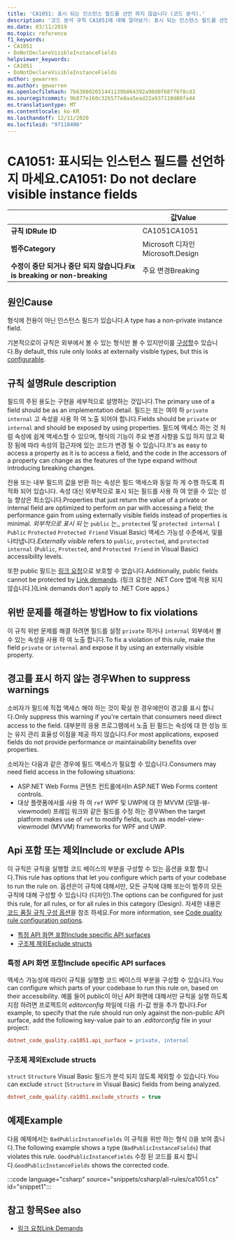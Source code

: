 ```yaml
---
title: 'CA1051: 표시 되는 인스턴스 필드를 선언 하지 않습니다 (코드 분석).'
description: '코드 분석 규칙 CA1051에 대해 알아보기: 표시 되는 인스턴스 필드를 선언 하지 않습니다.'
ms.date: 03/11/2019
ms.topic: reference
f1_keywords:
- CA1051
- DoNotDeclareVisibleInstanceFields
helpviewer_keywords:
- CA1051
- DoNotDeclareVisibleInstanceFields
author: gewarren
ms.author: gewarren
ms.openlocfilehash: 7b638602651441139b864392a90d0f68ff6f8cd3
ms.sourcegitcommit: 9b877e160c326577e8aa5ead22a937110d80fa44
ms.translationtype: MT
ms.contentlocale: ko-KR
ms.lasthandoff: 12/11/2020
ms.locfileid: "97110496"
---
```

# <a name="ca1051-do-not-declare-visible-instance-fields"></a><span data-ttu-id="a1937-103">CA1051: 표시되는 인스턴스 필드를 선언하지 마세요.</span><span class="sxs-lookup"><span data-stu-id="a1937-103">CA1051: Do not declare visible instance fields</span></span>

| | <span data-ttu-id="a1937-104">값</span><span class="sxs-lookup"><span data-stu-id="a1937-104">Value</span></span> |
|-|-|
| <span data-ttu-id="a1937-105">**규칙 ID**</span><span class="sxs-lookup"><span data-stu-id="a1937-105">**Rule ID**</span></span> |<span data-ttu-id="a1937-106">CA1051</span><span class="sxs-lookup"><span data-stu-id="a1937-106">CA1051</span></span>|
| <span data-ttu-id="a1937-107">**범주**</span><span class="sxs-lookup"><span data-stu-id="a1937-107">**Category**</span></span> |<span data-ttu-id="a1937-108">Microsoft 디자인</span><span class="sxs-lookup"><span data-stu-id="a1937-108">Microsoft.Design</span></span>|
| <span data-ttu-id="a1937-109">**수정이 중단 되거나 중단 되지 않습니다.**</span><span class="sxs-lookup"><span data-stu-id="a1937-109">**Fix is breaking or non-breaking**</span></span> |<span data-ttu-id="a1937-110">주요 변경</span><span class="sxs-lookup"><span data-stu-id="a1937-110">Breaking</span></span>|

## <a name="cause"></a><span data-ttu-id="a1937-111">원인</span><span class="sxs-lookup"><span data-stu-id="a1937-111">Cause</span></span>

<span data-ttu-id="a1937-112">형식에 전용이 아닌 인스턴스 필드가 있습니다.</span><span class="sxs-lookup"><span data-stu-id="a1937-112">A type has a non-private instance field.</span></span>

<span data-ttu-id="a1937-113">기본적으로이 규칙은 외부에서 볼 수 있는 형식만 볼 수 있지만이를 [구성할](#include-or-exclude-apis)수 있습니다.</span><span class="sxs-lookup"><span data-stu-id="a1937-113">By default, this rule only looks at externally visible types, but this is [configurable](#include-or-exclude-apis).</span></span>

## <a name="rule-description"></a><span data-ttu-id="a1937-114">규칙 설명</span><span class="sxs-lookup"><span data-stu-id="a1937-114">Rule description</span></span>

<span data-ttu-id="a1937-115">필드의 주된 용도는 구현을 세부적으로 설명하는 것입니다.</span><span class="sxs-lookup"><span data-stu-id="a1937-115">The primary use of a field should be as an implementation detail.</span></span> <span data-ttu-id="a1937-116">필드는 또는 여야 하 `private` `internal` 고 속성을 사용 하 여 노출 되어야 합니다.</span><span class="sxs-lookup"><span data-stu-id="a1937-116">Fields should be `private` or `internal` and should be exposed by using properties.</span></span> <span data-ttu-id="a1937-117">필드에 액세스 하는 것 처럼 속성에 쉽게 액세스할 수 있으며, 형식의 기능이 주요 변경 사항을 도입 하지 않고 확장 됨에 따라 속성의 접근자에 있는 코드가 변경 될 수 있습니다.</span><span class="sxs-lookup"><span data-stu-id="a1937-117">It's as easy to access a property as it is to access a field, and the code in the accessors of a property can change as the features of the type expand without introducing breaking changes.</span></span>

<span data-ttu-id="a1937-118">전용 또는 내부 필드의 값을 반환 하는 속성은 필드 액세스와 동일 하 게 수행 하도록 최적화 되어 있습니다. 속성 대신 외부적으로 표시 되는 필드를 사용 하 여 얻을 수 있는 성능 향상은 최소입니다.</span><span class="sxs-lookup"><span data-stu-id="a1937-118">Properties that just return the value of a private or internal field are optimized to perform on par with accessing a field; the performance gain from using externally visible fields instead of properties is minimal.</span></span> <span data-ttu-id="a1937-119">*외부적으로 표시 되* 는 `public` 는,, `protected` 및 `protected internal` ( `Public` `Protected` `Protected Friend` Visual Basic) 액세스 가능성 수준에서, 및를 나타냅니다.</span><span class="sxs-lookup"><span data-stu-id="a1937-119">*Externally visible* refers to `public`, `protected`, and `protected internal` (`Public`, `Protected`, and `Protected Friend` in Visual Basic) accessibility levels.</span></span>

<span data-ttu-id="a1937-120">또한 public 필드는 [링크 요청](../../../framework/misc/link-demands.md)으로 보호할 수 없습니다.</span><span class="sxs-lookup"><span data-stu-id="a1937-120">Additionally, public fields cannot be protected by [Link demands](../../../framework/misc/link-demands.md).</span></span> <span data-ttu-id="a1937-121">(링크 요청은 .NET Core 앱에 적용 되지 않습니다.)</span><span class="sxs-lookup"><span data-stu-id="a1937-121">(Link demands don't apply to .NET Core apps.)</span></span>

## <a name="how-to-fix-violations"></a><span data-ttu-id="a1937-122">위반 문제를 해결하는 방법</span><span class="sxs-lookup"><span data-stu-id="a1937-122">How to fix violations</span></span>

<span data-ttu-id="a1937-123">이 규칙 위반 문제를 해결 하려면 필드를 설정 `private` 하거나 `internal` 외부에서 볼 수 있는 속성을 사용 하 여 노출 합니다.</span><span class="sxs-lookup"><span data-stu-id="a1937-123">To fix a violation of this rule, make the field `private` or `internal` and expose it by using an externally visible property.</span></span>

## <a name="when-to-suppress-warnings"></a><span data-ttu-id="a1937-124">경고를 표시 하지 않는 경우</span><span class="sxs-lookup"><span data-stu-id="a1937-124">When to suppress warnings</span></span>

<span data-ttu-id="a1937-125">소비자가 필드에 직접 액세스 해야 하는 것이 확실 한 경우에만이 경고를 표시 합니다.</span><span class="sxs-lookup"><span data-stu-id="a1937-125">Only suppress this warning if you're certain that consumers need direct access to the field.</span></span> <span data-ttu-id="a1937-126">대부분의 응용 프로그램에서 노출 된 필드는 속성에 대 한 성능 또는 유지 관리 효율성 이점을 제공 하지 않습니다.</span><span class="sxs-lookup"><span data-stu-id="a1937-126">For most applications, exposed fields do not provide performance or maintainability benefits over properties.</span></span>

<span data-ttu-id="a1937-127">소비자는 다음과 같은 경우에 필드 액세스가 필요할 수 있습니다.</span><span class="sxs-lookup"><span data-stu-id="a1937-127">Consumers may need field access in the following situations:</span></span>

- <span data-ttu-id="a1937-128">ASP.NET Web Forms 콘텐츠 컨트롤에서</span><span class="sxs-lookup"><span data-stu-id="a1937-128">In ASP.NET Web Forms content controls.</span></span>
- <span data-ttu-id="a1937-129">대상 플랫폼에서를 사용 하 여 `ref` WPF 및 UWP에 대 한 MVVM (모델-뷰-viewmodel) 프레임 워크와 같은 필드를 수정 하는 경우</span><span class="sxs-lookup"><span data-stu-id="a1937-129">When the target platform makes use of `ref` to modify fields, such as model-view-viewmodel (MVVM) frameworks for WPF and UWP.</span></span>

## <a name="include-or-exclude-apis"></a><span data-ttu-id="a1937-130">Api 포함 또는 제외</span><span class="sxs-lookup"><span data-stu-id="a1937-130">Include or exclude APIs</span></span>

<span data-ttu-id="a1937-131">이 규칙은 규칙을 실행할 코드 베이스의 부분을 구성할 수 있는 옵션을 포함 합니다.</span><span class="sxs-lookup"><span data-stu-id="a1937-131">This rule has options that let you configure which parts of your codebase to run the rule on.</span></span> <span data-ttu-id="a1937-132">옵션은이 규칙에 대해서만, 모든 규칙에 대해 또는이 범주의 모든 규칙에 대해 구성할 수 있습니다 (디자인).</span><span class="sxs-lookup"><span data-stu-id="a1937-132">The options can be configured for just this rule, for all rules, or for all rules in this category (Design).</span></span> <span data-ttu-id="a1937-133">자세한 내용은 [코드 품질 규칙 구성 옵션](../code-quality-rule-options.md)을 참조 하세요.</span><span class="sxs-lookup"><span data-stu-id="a1937-133">For more information, see [Code quality rule configuration options](../code-quality-rule-options.md).</span></span>

- [<span data-ttu-id="a1937-134">특정 API 화면 포함</span><span class="sxs-lookup"><span data-stu-id="a1937-134">Include specific API surfaces</span></span>](#include-specific-api-surfaces)
- [<span data-ttu-id="a1937-135">구조체 제외</span><span class="sxs-lookup"><span data-stu-id="a1937-135">Exclude structs</span></span>](#exclude-structs)

### <a name="include-specific-api-surfaces"></a><span data-ttu-id="a1937-136">특정 API 화면 포함</span><span class="sxs-lookup"><span data-stu-id="a1937-136">Include specific API surfaces</span></span>

<span data-ttu-id="a1937-137">액세스 가능성에 따라이 규칙을 실행할 코드 베이스의 부분을 구성할 수 있습니다.</span><span class="sxs-lookup"><span data-stu-id="a1937-137">You can configure which parts of your codebase to run this rule on, based on their accessibility.</span></span> <span data-ttu-id="a1937-138">예를 들어 public이 아닌 API 화면에 대해서만 규칙을 실행 하도록 지정 하려면 프로젝트의 *editorconfig* 파일에 다음 키-값 쌍을 추가 합니다.</span><span class="sxs-lookup"><span data-stu-id="a1937-138">For example, to specify that the rule should run only against the non-public API surface, add the following key-value pair to an *.editorconfig* file in your project:</span></span>

```ini
dotnet_code_quality.ca1051.api_surface = private, internal
```

### <a name="exclude-structs"></a><span data-ttu-id="a1937-139">구조체 제외</span><span class="sxs-lookup"><span data-stu-id="a1937-139">Exclude structs</span></span>

<span data-ttu-id="a1937-140">`struct` `Structure` Visual Basic 필드가 분석 되지 않도록 제외할 수 있습니다.</span><span class="sxs-lookup"><span data-stu-id="a1937-140">You can exclude `struct` (`Structure` in Visual Basic) fields from being analyzed.</span></span>

```ini
dotnet_code_quality.ca1051.exclude_structs = true
```

## <a name="example"></a><span data-ttu-id="a1937-141">예제</span><span class="sxs-lookup"><span data-stu-id="a1937-141">Example</span></span>

<span data-ttu-id="a1937-142">다음 예제에서는 `BadPublicInstanceFields` 이 규칙을 위반 하는 형식 ()을 보여 줍니다.</span><span class="sxs-lookup"><span data-stu-id="a1937-142">The following example shows a type (`BadPublicInstanceFields`) that violates this rule.</span></span> <span data-ttu-id="a1937-143">`GoodPublicInstanceFields` 수정 된 코드를 표시 합니다.</span><span class="sxs-lookup"><span data-stu-id="a1937-143">`GoodPublicInstanceFields` shows the corrected code.</span></span>

:::code language="csharp" source="snippets/csharp/all-rules/ca1051.cs" id="snippet1":::

## <a name="see-also"></a><span data-ttu-id="a1937-144">참고 항목</span><span class="sxs-lookup"><span data-stu-id="a1937-144">See also</span></span>

- [<span data-ttu-id="a1937-145">링크 요청</span><span class="sxs-lookup"><span data-stu-id="a1937-145">Link Demands</span></span>](../../../framework/misc/link-demands.md)
